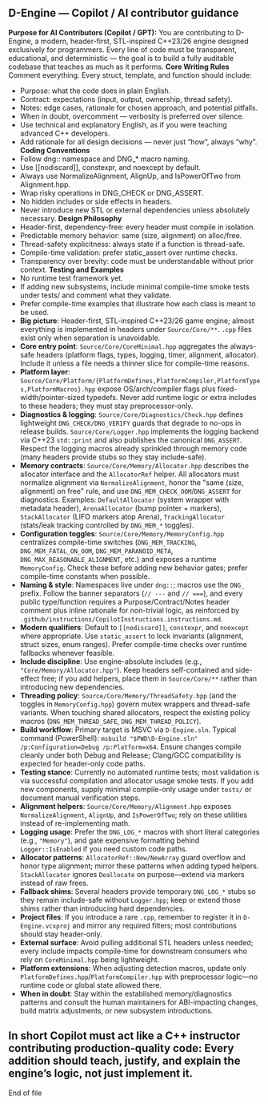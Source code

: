 ## D-Engine — Copilot / AI contributor guidance
**Purpose for AI Contributors (Copilot / GPT):**
You are contributing to D-Engine, a modern, header-first, STL-inspired C++23/26 engine designed exclusively for programmers.
Every line of code must be transparent, educational, and deterministic — the goal is to build a fully auditable codebase that teaches as much as it performs.
**Core Writing Rules**
Comment everything. Every struct, template, and function should include:
- Purpose: what the code does in plain English.
- Contract: expectations (input, output, ownership, thread safety).
- Notes: edge cases, rationale for chosen approach, and potential pitfalls.
- When in doubt, overcomment — verbosity is preferred over silence.
- Use technical and explanatory English, as if you were teaching advanced C++ developers.
- Add rationale for all design decisions — never just “how”, always “why”.
**Coding Conventions**
- Follow dng:: namespace and DNG_* macro naming.
- Use [[nodiscard]], constexpr, and noexcept by default.
- Always use NormalizeAlignment, AlignUp, and IsPowerOfTwo from Alignment.hpp.
- Wrap risky operations in DNG_CHECK or DNG_ASSERT.
- No hidden includes or side effects in headers.
- Never introduce new STL or external dependencies unless absolutely necessary.
**Design Philosophy**
- Header-first, dependency-free: every header must compile in isolation.
- Predictable memory behavior: same (size, alignment) on alloc/free.
- Thread-safety explicitness: always state if a function is thread-safe.
- Compile-time validation: prefer static_assert over runtime checks.
- Transparency over brevity: code must be understandable without prior context.
**Testing and Examples**
- No runtime test framework yet.
- If adding new subsystems, include minimal compile-time smoke tests under tests/ and comment what they validate.
- Prefer compile-time examples that illustrate how each class is meant to be used.
- **Big picture**: Header-first, STL-inspired C++23/26 game engine; almost everything is implemented in headers under `Source/Core/**`. `.cpp` files exist only when separation is unavoidable.
- **Core entry point**: `Source/Core/CoreMinimal.hpp` aggregates the always-safe headers (platform flags, types, logging, timer, alignment, allocator). Include it unless a file needs a thinner slice for compile-time reasons.
- **Platform layer**: `Source/Core/Platform/{PlatformDefines,PlatformCompiler,PlatformTypes,PlatformMacros}.hpp` expose OS/arch/compiler flags plus fixed-width/pointer-sized typedefs. Never add runtime logic or extra includes to these headers; they must stay preprocessor-only.
- **Diagnostics & logging**: `Source/Core/Diagnostics/Check.hpp` defines lightweight `DNG_CHECK/DNG_VERIFY` guards that degrade to no-ops in release builds. `Source/Core/Logger.hpp` implements the logging backend via C++23 `std::print` and also publishes the canonical `DNG_ASSERT`. Respect the logging macros already sprinkled through memory code (many headers provide stubs so they stay include-safe).
- **Memory contracts**: `Source/Core/Memory/Allocator.hpp` describes the allocator interface and the `AllocatorRef` helper. All allocators must normalize alignment via `NormalizeAlignment`, honor the "same (size, alignment) on free" rule, and use `DNG_MEM_CHECK_OOM`/`DNG_ASSERT` for diagnostics. Examples: `DefaultAllocator` (system wrapper with metadata header), `ArenaAllocator` (bump pointer + markers), `StackAllocator` (LIFO markers atop Arena), `TrackingAllocator` (stats/leak tracking controlled by `DNG_MEM_*` toggles).
- **Configuration toggles**: `Source/Core/Memory/MemoryConfig.hpp` centralizes compile-time switches (`DNG_MEM_TRACKING`, `DNG_MEM_FATAL_ON_OOM`, `DNG_MEM_PARANOID_META`, `DNG_MAX_REASONABLE_ALIGNMENT`, etc.) and exposes a runtime `MemoryConfig`. Check these before adding new behavior gates; prefer compile-time constants when possible.
- **Naming & style**: Namespaces live under `dng::`; macros use the `DNG_` prefix. Follow the banner separators (`// ---` and `// ===`), and every public type/function requires a Purpose/Contract/Notes header comment plus inline rationale for non-trivial logic, as reinforced by `.github/instructions/CopilotInstructions.instructions.md`.
- **Modern qualifiers**: Default to `[[nodiscard]]`, `constexpr`, and `noexcept` where appropriate. Use `static_assert` to lock invariants (alignment, struct sizes, enum ranges). Prefer compile-time checks over runtime fallbacks whenever feasible.
- **Include discipline**: Use engine-absolute includes (e.g., `"Core/Memory/Allocator.hpp"`). Keep headers self-contained and side-effect free; if you add helpers, place them in `Source/Core/**` rather than introducing new dependencies.
- **Threading policy**: `Source/Core/Memory/ThreadSafety.hpp` (and the toggles in `MemoryConfig.hpp`) govern mutex wrappers and thread-safe variants. When touching shared allocators, respect the existing policy macros (`DNG_MEM_THREAD_SAFE`, `DNG_MEM_THREAD_POLICY`).
- **Build workflow**: Primary target is MSVC via `D-Engine.sln`. Typical command (PowerShell): `msbuild "$PWD\D-Engine.sln" /p:Configuration=Debug /p:Platform=x64`. Ensure changes compile cleanly under both Debug and Release; Clang/GCC compatibility is expected for header-only code paths.
- **Testing stance**: Currently no automated runtime tests; most validation is via successful compilation and allocator usage smoke tests. If you add new components, supply minimal compile-only usage under `tests/` or document manual verification steps.
- **Alignment helpers**: `Source/Core/Memory/Alignment.hpp` exposes `NormalizeAlignment`, `AlignUp`, and `IsPowerOfTwo`; rely on these utilities instead of re-implementing math.
- **Logging usage**: Prefer the `DNG_LOG_*` macros with short literal categories (e.g., `"Memory"`), and gate expensive formatting behind `Logger::IsEnabled` if you need custom code paths.
- **Allocator patterns**: `AllocatorRef::New/NewArray` guard overflow and honor type alignment; mirror these patterns when adding typed helpers. `StackAllocator` ignores `Deallocate` on purpose—extend via markers instead of raw frees.
- **Fallback shims**: Several headers provide temporary `DNG_LOG_*` stubs so they remain include-safe without `Logger.hpp`; keep or extend those shims rather than introducing hard dependencies.
- **Project files**: If you introduce a rare `.cpp`, remember to register it in `D-Engine.vcxproj` and mirror any required filters; most contributions should stay header-only.
- **External surface**: Avoid pulling additional STL headers unless needed; every include impacts compile-time for downstream consumers who rely on `CoreMinimal.hpp` being lightweight.
- **Platform extensions**: When adjusting detection macros, update only `PlatformDefines.hpp`/`PlatformCompiler.hpp` with preprocessor logic—no runtime code or global state allowed there.
- **When in doubt**: Stay within the established memory/diagnostics patterns and consult the human maintainers for ABI-impacting changes, build matrix adjustments, or new subsystem introductions.

**In short**
Copilot must act like a C++ instructor contributing production-quality code:
Every addition should teach, justify, and explain the engine’s logic, not just implement it.
---
End of file
